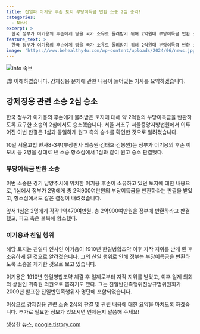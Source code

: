 ```yaml
---
title: 친일파 이기용 후손 토지 부당이득금 반환 소송 2심 승리!
categories:
  - News
excerpt: >
  한국 정부가 이기용의 후손에게 땅을 국가 소유로 돌려받기 위해 2억원대 부당이득금 반환 소송에서 2심에서도 승소했다. 서울중앙지방법원은 정부의 청구를 받아들여, 이번 소송에서 피고들에게 1억470여만원씩, 총 2억900여만원을 반환하도록 판결했다. 소송의 대상인 토지는 이기용 후손이 소유했던 것으로, 정부는 해당 토지의 보상금을 기준으로 부당이득금을 산정했다. 1910년 친일 행위로 명단에 올라있는 이기용은 정부의 친일재산귀속법에 의해 후손의 소유땅 11필지를 국가 소유로 돌려받기 위한 소송을 제기했다.
feature_text: >
  한국 정부가 이기용의 후손에게 땅을 국가 소유로 돌려받기 위해 2억원대 부당이득금 반환 소송에서 2심에서도 승소했다. 서울중앙지방법원은 정부의 청구를 받아들여, 이번 소송에서 피고들에게 1억470여만원씩, 총 2억900여만원을 반환하도록 판결했다. 소송의 대상인 토지는 이기용 후손이 소유했던 것으로, 정부는 해당 토지의 보상금을 기준으로 부당이득금을 산정했다. 1910년 친일 행위로 명단에 올라있는 이기용은 정부의 친일재산귀속법에 의해 후손의 소유땅 11필지를 국가 소유로 돌려받기 위한 소송을 제기했다.
image: 'https://www.behealthy4u.com/wp-content/uploads/2024/06/news.jpg'
---
```


<p><img src="https://www.behealthy4u.com/wp-content/uploads/2024/06/news.jpg" alt="info 속보" /></p>

<p>넵! 이해하였습니다. 강제징용 문제에 관한 내용이 들어있는 기사를 요약하겠습니다.</p>

<h2 data-ke-size="size26">강제징용 관련 소송 2심 승소</h2>

<p>한국 정부가 이기용의 후손에게 물려받은 토지에 대해 약 2억원의 부당이득금을 반환하도록 요구한 소송의 2심에서도 승소했습니다. 서울 서초구 서울중앙지방법원에서 이루어진 이번 판결은 1심과 동일하게 원고 측의 승소를 확인한 것으로 알려졌습니다.</p>

<p data-ke-size="size16">10일 서울고법 민사8-3부(부장판사 최승원·김태호·김봉원)는 정부가 이기용의 후손 이모씨 등 2명을 상대로 낸 소송 항소심에서 1심과 같이 원고 승소 판결했다.</p>

<h3>부당이득금 반환 소송</h3>

<p>이번 소송은 경기 남양주시에 위치한 이기용 후손이 소유하고 있던 토지에 대한 내용으로, 1심에서 정부가 2명에게 총 2억900여만원의 부당이득금을 반환하라는 판결을 받았고, 항소심에서도 같은 결정이 내려졌습니다.</p>

<p data-ke-size="size16">앞서 1심은 2명에게 각각 1억470여만원, 총 2억900여만원을 정부에 반환하라고 판결했고, 피고 측은 불복해 항소했다.</p>

<h3>이기용과 친일 행위</h3>

<p>해당 토지는 친일파 인사인 이기용이 1910년 한일병합조약 이후 자작 지위를 받게 된 후 소유하게 된 것으로 알려졌습니다. 그의 친일 행위로 인해 정부는 부당이득금을 반환하도록 소송을 제기한 것으로 보고 있습니다.</p>

<p data-ke-size="size16">이기용은 1910년 한일병합조약 체결 후 일제로부터 자작 지위를 받았고, 이후 일제 의회의 상원인 귀족원 의원으로 뽑히기도 했다. 그는 친일반민족행위진상규명위원회가 2009년 발표한 친일반민족행위자 명단에 포함되었습니다.</p>

<p>이상으로 강제징용 관련 소송 2심의 판결 및 관련 내용에 대한 요약을 마치도록 하겠습니다. 추가로 필요한 정보가 있으시면 언제든지 말씀해 주세요!</p>
생생한 뉴스, <a href="https://qoogle.tistory.com" rel="dofollow">qoogle.tistory.com</a>


